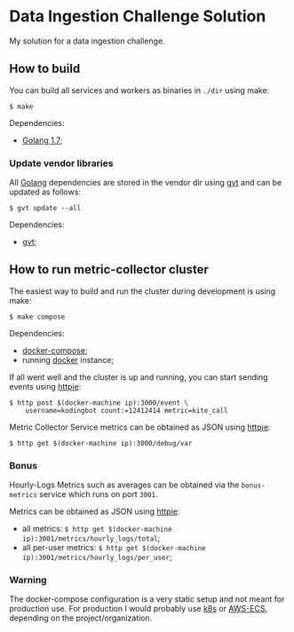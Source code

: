 # Data Ingestion Challenge Solution

My solution for a data ingestion challenge.

## How to build

You can build all services and workers as binaries in `./dir` using make:

```
$ make
```

Dependencies:

+ [Golang 1.7][golang];

### Update vendor libraries

All [Golang][golang] dependencies are stored in the vendor dir
using [gvt][] and can be updated as follows:

```
$ gvt update --all
```

Dependencies:

+ [gvt][];

## How to run metric-collector cluster

The easiest way to build and run the cluster during development is using make:

```
$ make compose
```

Dependencies:

+ [docker-compose][];
+ running [docker][] instance;

If all went well and the cluster is up and running,
you can start sending events using [httpie][]:

```
$ http post $(docker-machine ip):3000/event \
    username=kodingbot count:=12412414 metric=kite_call
```

Metric Collector Service metrics can be obtained as JSON using [httpie][]:

```
$ http get $(docker-machine ip):3000/debug/var
```

### Bonus

Hourly-Logs Metrics such as averages can be obtained via the `bonus-metrics`
service which runs on port `3001`.

Metrics can be obtained as JSON using [httpie][]:

+ all metrics: `$ http get $(docker-machine ip):3001/metrics/hourly_logs/total`;
+ all per-user metrics: `$ http get $(docker-machine ip):3001/metrics/hourly_logs/per_user`;

### Warning

The docker-compose configuration is a very static setup and not meant for production use.
For production I would probably use [k8s][] or [AWS-ECS][], depending on the project/organization.

[golang]: http://golang.org
[gvt]: https://github.com/FiloSottile/gvt
[httpie]: http://httpie.org
[docker-compose]: https://docs.docker.com/compose/
[docker]: https://docker.com/
[k8s]: http://kubernetes.io
[AWS-ECS]: http://aws.amazon.com/ecs/
